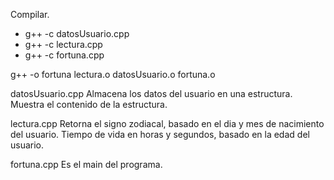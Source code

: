 Compilar.
* g++ -c datosUsuario.cpp
* g++ -c lectura.cpp
* g++ -c fortuna.cpp

g++ -o fortuna lectura.o datosUsuario.o fortuna.o

datosUsuario.cpp
  Almacena los datos del usuario en una estructura.
  Muestra el contenido de la estructura.
  
lectura.cpp
  Retorna el signo zodiacal, basado en el dia y mes de nacimiento del usuario.
  Tiempo de vida en horas y segundos, basado en la edad del usuario.
  
fortuna.cpp
  Es el main del programa.

